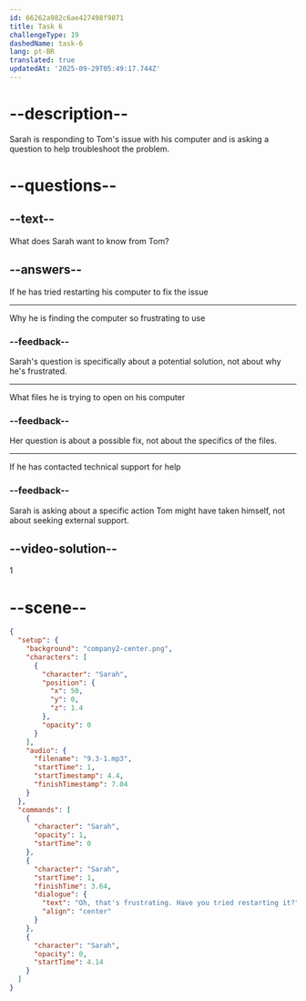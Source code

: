```yaml
---
id: 66262a982c6ae427498f9871
title: Task 6
challengeType: 19
dashedName: task-6
lang: pt-BR
translated: true
updatedAt: '2025-09-29T05:49:17.744Z'
---
```


<!-- (Audio) Sarah: Oh, that's frustrating. Have you tried restarting it? -->

# --description--

Sarah is responding to Tom's issue with his computer and is asking a question to help troubleshoot the problem.

# --questions--

## --text--

What does Sarah want to know from Tom?

## --answers--

If he has tried restarting his computer to fix the issue

---

Why he is finding the computer so frustrating to use

### --feedback--

Sarah's question is specifically about a potential solution, not about why he's frustrated.

---

What files he is trying to open on his computer

### --feedback--

Her question is about a possible fix, not about the specifics of the files.

---

If he has contacted technical support for help

### --feedback--

Sarah is asking about a specific action Tom might have taken himself, not about seeking external support.

## --video-solution--

1

# --scene--

```json
{
  "setup": {
    "background": "company2-center.png",
    "characters": [
      {
        "character": "Sarah",
        "position": {
          "x": 50,
          "y": 0,
          "z": 1.4
        },
        "opacity": 0
      }
    ],
    "audio": {
      "filename": "9.3-1.mp3",
      "startTime": 1,
      "startTimestamp": 4.4,
      "finishTimestamp": 7.04
    }
  },
  "commands": [
    {
      "character": "Sarah",
      "opacity": 1,
      "startTime": 0
    },
    {
      "character": "Sarah",
      "startTime": 1,
      "finishTime": 3.64,
      "dialogue": {
        "text": "Oh, that's frustrating. Have you tried restarting it?",
        "align": "center"
      }
    },
    {
      "character": "Sarah",
      "opacity": 0,
      "startTime": 4.14
    }
  ]
}
```
